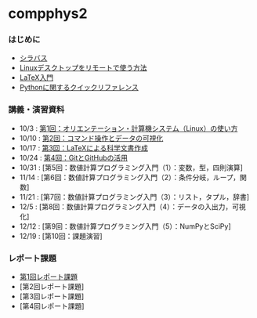 # compphys2

### はじめに
* [シラバス](https://kdb.tsukuba.ac.jp/syllabi/2025/FCC2345/jpn/0)
* [Linuxデスクトップをリモートで使う方法](./vnc/vnc.pdf)
* [LaTeX入門](./intro_latex/introduction_latex.pdf)
* [Pythonに関するクイックリファレンス](./short_note_python/short_note_python.pdf)

### 講義・演習資料
* 10/3  : [第1回：オリエンテーション・計算機システム（Linux）の使い方](lecture1/lecture_material_1.pdf)
* 10/10 : [第2回：コマンド操作とデータの可視化](lecture2/lecture_material_2.pdf)
* 10/17 : [第3回：LaTeXによる科学文書作成](lecture3/lecture_material_3.pdf)
* 10/24 : [第4回：GitとGitHubの活用](lecture4/lecture_material_4.pdf)
* 10/31 : [第5回：数値計算プログラミング入門（1）：変数，型，四則演算][](lecture5/lecture_material_5.pdf)
* 11/14 : [第6回：数値計算プログラミング入門（2）：条件分岐，ループ，関数][](lecture6/lecture_material_6.pdf)
* 11/21 : [第7回：数値計算プログラミング入門（3）：リスト，タプル，辞書][](lecture7/lecture_material_7.pdf)
* 12/5  : [第8回：数値計算プログラミング入門（4）：データの入出力，可視化][](lecture8/lecture_material_8.pdf)
* 12/12 : [第9回：数値計算プログラミング入門（5）：NumPyとSciPy][](lecture9/lecture_material_9.pdf)
* 12/19 : [第10回：課題演習][](lecture10/lecture_material_10.pdf)

### レポート課題
* [第1回レポート課題](lecture4/report1.pdf)
* [第2回レポート課題][](lecture6/report2.pdf)
* [第3回レポート課題][](lecture8/report3.pdf)
* [第4回レポート課題][](lecture10/report4.pdf)

